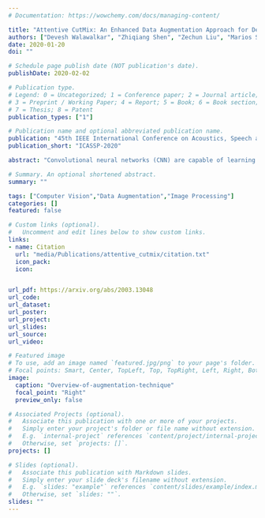 ```yaml
---
# Documentation: https://wowchemy.com/docs/managing-content/

title: "Attentive CutMix: An Enhanced Data Augmentation Approach for Deep Learning Based Image Classification"
authors: ["Devesh Walawalkar", "Zhiqiang Shen", "Zechun Liu", "Marios Savvides"]
date: 2020-01-20
doi: ""

# Schedule page publish date (NOT publication's date).
publishDate: 2020-02-02

# Publication type.
# Legend: 0 = Uncategorized; 1 = Conference paper; 2 = Journal article;
# 3 = Preprint / Working Paper; 4 = Report; 5 = Book; 6 = Book section;
# 7 = Thesis; 8 = Patent
publication_types: ["1"]

# Publication name and optional abbreviated publication name.
publication: "45th IEEE International Conference on Acoustics, Speech and Signal Processing (ICASSP) 2020"
publication_short: "ICASSP-2020"

abstract: "Convolutional neural networks (CNN) are capable of learning robust representation with different regularization methods and activations as convolutional layers are spatially correlated. Based on this property, a large variety of regional dropout strategies have been proposed, such as Cutout, DropBlock, CutMix, etc. These methods aim to promote the network to generalize better by partially occluding the discriminative parts of objects. However, all of them perform this operation randomly, without capturing the most important region(s) within an object. In this paper, we propose Attentive CutMix, a naturally enhanced augmentation strategy based on CutMix. In each training iteration, we choose the most descriptive regions based on the intermediate attention maps from a feature extractor, which enables searching for the most discriminative parts in an image. Our proposed method is simple yet effective, easy to implement and can boost the baseline significantly. Extensive experiments on CIFAR-10/100, ImageNet datasets with various CNN architectures (in a unified setting) demonstrate the effectiveness of our proposed method, which consistently outperforms the baseline CutMix and other methods by a significant margin."

# Summary. An optional shortened abstract.
summary: ""

tags: ["Computer Vision","Data Augmentation","Image Processing"]
categories: []
featured: false

# Custom links (optional).
#   Uncomment and edit lines below to show custom links.
links:
- name: Citation
  url: "media/Publications/attentive_cutmix/citation.txt"
  icon_pack:
  icon:


url_pdf: https://arxiv.org/abs/2003.13048
url_code:
url_dataset:
url_poster:
url_project:
url_slides:
url_source:
url_video:

# Featured image
# To use, add an image named `featured.jpg/png` to your page's folder. 
# Focal points: Smart, Center, TopLeft, Top, TopRight, Left, Right, BottomLeft, Bottom, BottomRight.
image:
  caption: "Overview-of-augmentation-technique"
  focal_point: "Right"
  preview_only: false

# Associated Projects (optional).
#   Associate this publication with one or more of your projects.
#   Simply enter your project's folder or file name without extension.
#   E.g. `internal-project` references `content/project/internal-project/index.md`.
#   Otherwise, set `projects: []`.
projects: []

# Slides (optional).
#   Associate this publication with Markdown slides.
#   Simply enter your slide deck's filename without extension.
#   E.g. `slides: "example"` references `content/slides/example/index.md`.
#   Otherwise, set `slides: ""`.
slides: ""
---
```

